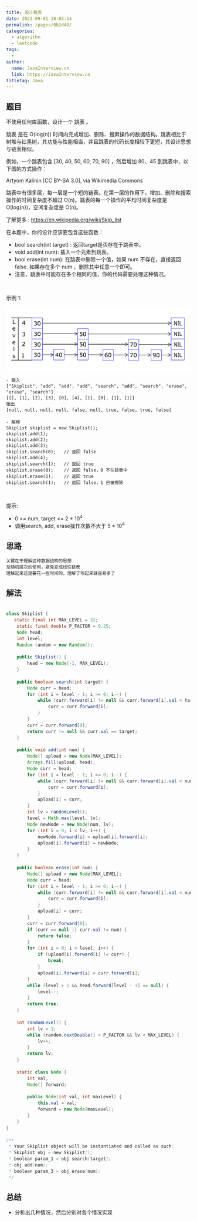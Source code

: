```yaml
---
title: 设计跳表
date: 2022-09-01 18:03:14
permalink: /pages/0b2d40/
categories:
  - algorithm
  - leetcode
tags:
  - 
author: 
  name: JavaInterview.cn
  link: https://JavaInterview.cn
titleTag: Java
---
```


## 题目

不使用任何库函数，设计一个 跳表 。

跳表 是在 O(log(n)) 时间内完成增加、删除、搜索操作的数据结构。跳表相比于树堆与红黑树，其功能与性能相当，并且跳表的代码长度相较下更短，其设计思想与链表相似。

例如，一个跳表包含 [30, 40, 50, 60, 70, 90] ，然后增加 80、45 到跳表中，以下图的方式操作：


Artyom Kalinin [CC BY-SA 3.0], via Wikimedia Commons

跳表中有很多层，每一层是一个短的链表。在第一层的作用下，增加、删除和搜索操作的时间复杂度不超过 O(n)。跳表的每一个操作的平均时间复杂度是 O(log(n))，空间复杂度是 O(n)。

了解更多 : https://en.wikipedia.org/wiki/Skip_list

在本题中，你的设计应该要包含这些函数：

- bool search(int target) : 返回target是否存在于跳表中。
- void add(int num): 插入一个元素到跳表。
- bool erase(int num): 在跳表中删除一个值，如果 num 不存在，直接返回false. 如果存在多个 num ，删除其中任意一个即可。
- 注意，跳表中可能存在多个相同的值，你的代码需要处理这种情况。

 

示例 1:

![](../../../media/pictures/leetcode/1506_skiplist_1.gif)

    - 输入
    ["Skiplist", "add", "add", "add", "search", "add", "search", "erase", "erase", "search"]
    [[], [1], [2], [3], [0], [4], [1], [0], [1], [1]]
    输出
    [null, null, null, null, false, null, true, false, true, false]
    
    - 解释
    Skiplist skiplist = new Skiplist();
    skiplist.add(1);
    skiplist.add(2);
    skiplist.add(3);
    skiplist.search(0);   // 返回 false
    skiplist.add(4);
    skiplist.search(1);   // 返回 true
    skiplist.erase(0);    // 返回 false，0 不在跳表中
    skiplist.erase(1);    // 返回 true
    skiplist.search(1);   // 返回 false，1 已被擦除
 

提示:

- 0 <= num, target <= 2 * 10<sup>4</sup>
- 调用search, add, erase操作次数不大于 5 * 10<sup>4</sup>


## 思路

    关键在于理解这种数据结构的思想
    及随机层次的使用，避免变成线性链表
    理解起来还是要花一些时间的，理解了写起来就容易多了

## 解法
```java

class Skiplist {
   static final int MAX_LEVEL = 32;
    static final double P_FACTOR = 0.25;
    Node head;
    int level;
    Random random = new Random();

    public Skiplist() {
        head = new Node(-1, MAX_LEVEL);
    }

    public boolean search(int target) {
        Node curr = head;
        for (int i = level - 1; i >= 0; i--) {
            while (curr.forward[i] != null && curr.forward[i].val < target) {
                curr = curr.forward[i];
            }
        }
        curr = curr.forward[0];
        return curr != null && curr.val == target;
    }

    public void add(int num) {
        Node[] upload = new Node[MAX_LEVEL];
        Arrays.fill(upload, head);
        Node curr = head;
        for (int i = level - 1; i >= 0; i--) {
            while (curr.forward[i] != null && curr.forward[i].val < num) {
                curr = curr.forward[i];
            }
            upload[i] = curr;
        }
        int lv = randomLevel();
        level = Math.max(level, lv);
        Node newNode = new Node(num, lv);
        for (int i = 0; i < lv; i++) {
            newNode.forward[i] = upload[i].forward[i];
            upload[i].forward[i] = newNode;
        }
    }

    public boolean erase(int num) {
        Node[] upload = new Node[MAX_LEVEL];
        Node curr = head;
        for (int i = level - 1; i >= 0; i--) {
            while (curr.forward[i] != null && curr.forward[i].val < num) {
                curr = curr.forward[i];
            }
            upload[i] = curr;
        }
        curr = curr.forward[0];
        if (curr == null || curr.val != num) {
            return false;
        }
        for (int i = 0; i < level; i++) {
            if (upload[i].forward[i] != curr) {
                break;
            }
            upload[i].forward[i] = curr.forward[i];
        }
        while (level > 1 && head.forward[level - 1] == null) {
            level--;
        }
        return true;
    }

    int randomLevel() {
        int lv = 1;
        while (random.nextDouble() < P_FACTOR && lv < MAX_LEVEL) {
            lv++;
        }
        return lv;
    }

    static class Node {
        int val;
        Node[] forward;

        public Node(int val, int maxLevel) {
            this.val = val;
            forward = new Node[maxLevel];
        }
    }
}

/**
 * Your Skiplist object will be instantiated and called as such:
 * Skiplist obj = new Skiplist();
 * boolean param_1 = obj.search(target);
 * obj.add(num);
 * boolean param_3 = obj.erase(num);
 */
```

## 总结

- 分析出几种情况，然后分别对各个情况实现 
